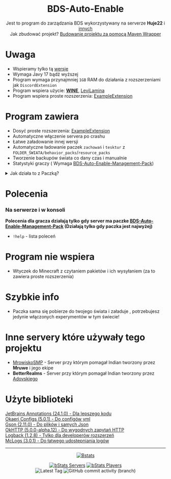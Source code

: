 <div align="center">

# BDS-Auto-Enable

Jest to program do zarządzania BDS wykorzystywany na serverze **Huje22**
i [innych](#inne-servery-które-używały-tego-projektu-) <br>
Jak zbudować projekt? [Budowanie projektu za pomocą Maven Wrapper](./Wrapper%20Instruction.MD)
</div>

# Uwaga

* Wspieramy tylko tą [wersje](https://github.com/Huje22/Bds-Auto-Enable/blob/main/src/main/java/me/indian/bds/config/sub/version/VersionManagerConfig.java#L17)
* Wymaga Javy 17 bądź wyższej
* Program wymaga przynajmniej `1GB` RAM do działania z rozszerzeniami jak `DiscordExtension`
* Program wspiera użycie: **[WINE](https://github.com/wine-mirror/wine)**, [LeviLamina](https://github.com/LiteLDev/LeviLamina)
* Program wspiera proste
  rozszerzenia: [ExampleExtension](https://github.com/Huje22/BDS-AE-Extensions/tree/master/ExampleExtension)

# Program zawiera

* Dosyć proste
  rozszerzenia: [ExampleExtension](https://github.com/Huje22/BDS-AE-Extensions/tree/master/ExampleExtension)
* Automatyczne włączenie servera po crashu
* Łatwe załadowanie innej wersji
* Automatyczne ładowanie paczek `zachowań` i `tesktur` z `FOLDER_ŚWIATA/behavior_packs`/`resource_packs`
* Tworzenie backupów świata co dany czas i manualnie
* Statystyki graczy (
  Wymaga [BDS-Auto-Enable-Management-Pack](https://github.com/Huje22/BDS-Auto-Enable-Management-Pack))

<details>
  <summary>Jak działa to z Paczką?</summary>
  <p>Aplikacja komunikuje się z serwerem BDS za pomocą wysyłania komend do konsoli oraz czytania ważnych informacji z konsoli, na przykład:</p>
  <p>Paczka <a href="https://github.com/Huje22/BDS-Auto-Enable-Management-Pack">BDS-Auto-Enable-Management-Pack</a> wysyła do konsoli log np <code>PlayerChat:JndjanBartonka Message:Witaj</code><br>
Aplikacja odczytuje nick gracza z <code>PlayerChat</code> i wiadomość z <code>Message</code>. Następnie wywołuje event <code>PlayerChatEvent</code> w każdym zarejestrowany listenerze ,
podobnie z dołączaniem gracza (w tym wypadku <code>PlayerJoin</code>).<br>
  W tym przypadku wywołuje <code>PlayerJoinEvent</code> i on dodaje gracza do listy graczy online, a timer działający co 1s dodaje mu 1s czasu gry.<br>
  Większość takich akcji odbywa się w klasie <a href="https://github.com/Huje22/Bds-Auto-Enable/blob/main/src/main/java/me/indian/bds/server/ServerManager.java">ServerManager.java</a></p>
</details>

# Polecenia

### Na serwerze i w konsoli

**Polecenia dla gracza działają tylko gdy server ma
paczke [BDS-Auto-Enable-Management-Pack](https://github.com/Huje22/BDS-Auto-Enable-Management-Pack) (Działają tylko gdy
paczka jest najwyżej)**

* `!help` - lista poleceń

# Program nie wspiera

* Wtyczek do Minecraft z czytaniem pakietów i ich wysyłaniem (za to zawiera proste rozszerzenia)

# Szybkie info

* Paczka sama się pobierze do twojego świata i załaduje , potrzebujesz jedynie włączonych experymentów w tym świecie!

# Inne servery które używały tego projektu

* [MrowiskoSMP](https://github.com/mrowiskomc/) - Server przy którym pomagał Indian tworzony przez <b>Mruwe</b> i jego
  ekipe <br>
* <b>BetterRealms</b> - Server przy którym pomagał Indian tworzony
  przez [Adovskiego](https://www.youtube.com/@AdoVski) <br>

# Użyte biblioteki

[JetBrains Annotations (24.1.0) - Dla lepszego kodu](https://github.com/JetBrains/java-annotations) <br>
[Okaeri Configs (5.0.1) - Do configów yml](https://github.com/OkaeriPoland/okaeri-configs) <br>
[Gson (2.11.0) - Do plików i samych Json](https://github.com/google/gson)<br>
[OkHTTP (5.0.0-alpha.12) - Do wygodnych zapytań HTTP](https://github.com/square/okhttp)<br>
[Logback (1.2.8) - Tylko dla developerów rozszerzeń](https://github.com/qos-ch/logback)<br>
[McLogs (3.0.1) - Do łatwego udostępniania logów](https://github.com/aternosorg/mclogs-java)

  ----

<div align="center">

[![Bstats](https://bstats.org/signatures/bukkit/BDS-Auto-Enable.svg)](https://bstats.org/plugin/bukkit/BDS-Auto-Enable/19727)

[![bStats Servers](https://img.shields.io/bstats/servers/19727?style=for-the-badge)](https://bstats.org/plugin/bukkit/BDS-Auto-Enable/19727)
[![bStats Players](https://img.shields.io/bstats/players/19727?style=for-the-badge)](https://bstats.org/plugin/bukkit/BDS-Auto-Enable/19727) <br>
![Latest Tag](https://img.shields.io/github/v/tag/Huje22/Bds-Auto-Enable?label=LATEST%20TAG&style=for-the-badge)
![GitHub commit activity (branch)](https://img.shields.io/github/commit-activity/m/Huje22/BDS-Auto-Enable?style=for-the-badge)

